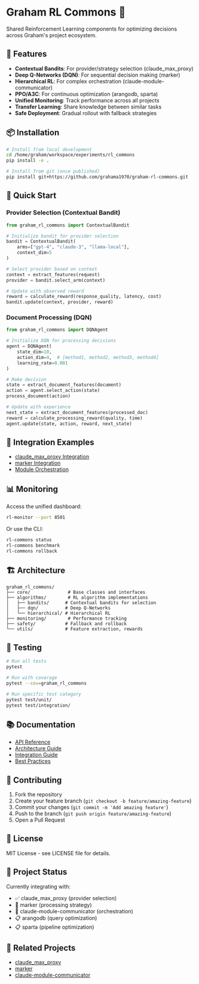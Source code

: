 # Graham RL Commons 🤖

Shared Reinforcement Learning components for optimizing decisions across Graham's project ecosystem.

## 🚀 Features

- **Contextual Bandits**: For provider/strategy selection (claude_max_proxy)
- **Deep Q-Networks (DQN)**: For sequential decision making (marker)
- **Hierarchical RL**: For complex orchestration (claude-module-communicator)
- **PPO/A3C**: For continuous optimization (arangodb, sparta)
- **Unified Monitoring**: Track performance across all projects
- **Transfer Learning**: Share knowledge between similar tasks
- **Safe Deployment**: Gradual rollout with fallback strategies

## 📦 Installation

```bash
# Install from local development
cd /home/graham/workspace/experiments/rl_commons
pip install -e .

# Install from git (once published)
pip install git+https://github.com/grahama1970/graham-rl-commons.git
```

## 🎯 Quick Start

### Provider Selection (Contextual Bandit)
```python
from graham_rl_commons import ContextualBandit

# Initialize bandit for provider selection
bandit = ContextualBandit(
    arms=["gpt-4", "claude-3", "llama-local"],
    context_dim=5
)

# Select provider based on context
context = extract_features(request)
provider = bandit.select_arm(context)

# Update with observed reward
reward = calculate_reward(response_quality, latency, cost)
bandit.update(context, provider, reward)
```

### Document Processing (DQN)
```python
from graham_rl_commons import DQNAgent

# Initialize DQN for processing decisions
agent = DQNAgent(
    state_dim=10,
    action_dim=4,  # [method1, method2, method3, method4]
    learning_rate=0.001
)

# Make decision
state = extract_document_features(document)
action = agent.select_action(state)
process_document(action)

# Update with experience
next_state = extract_document_features(processed_doc)
reward = calculate_processing_reward(quality, time)
agent.update(state, action, reward, next_state)
```

## 🔗 Integration Examples

- [claude_max_proxy Integration](docs/examples/claude_max_proxy_integration.md)
- [marker Integration](docs/examples/marker_integration.md)
- [Module Orchestration](docs/examples/module_orchestration.md)

## 📊 Monitoring

Access the unified dashboard:
```bash
rl-monitor --port 8501
```

Or use the CLI:
```bash
rl-commons status
rl-commons benchmark
rl-commons rollback
```

## 🏗️ Architecture

```
graham_rl_commons/
├── core/              # Base classes and interfaces
├── algorithms/        # RL algorithm implementations
│   ├── bandits/      # Contextual bandits for selection
│   ├── dqn/          # Deep Q-Networks
│   └── hierarchical/ # Hierarchical RL
├── monitoring/        # Performance tracking
├── safety/           # Fallback and rollback
└── utils/            # Feature extraction, rewards
```

## 🧪 Testing

```bash
# Run all tests
pytest

# Run with coverage
pytest --cov=graham_rl_commons

# Run specific test category
pytest test/unit/
pytest test/integration/
```

## 📚 Documentation

- [API Reference](docs/api/)
- [Architecture Guide](docs/architecture/)
- [Integration Guide](docs/guides/integration.md)
- [Best Practices](docs/guides/best_practices.md)

## 🤝 Contributing

1. Fork the repository
2. Create your feature branch (`git checkout -b feature/amazing-feature`)
3. Commit your changes (`git commit -m 'Add amazing feature'`)
4. Push to the branch (`git push origin feature/amazing-feature`)
5. Open a Pull Request

## 📄 License

MIT License - see LICENSE file for details.

## 🎯 Project Status

Currently integrating with:
- ✅ claude_max_proxy (provider selection)
- 🚧 marker (processing strategy)
- 🚧 claude-module-communicator (orchestration)
- 📋 arangodb (query optimization)
- 📋 sparta (pipeline optimization)

## 🔗 Related Projects

- [claude_max_proxy](https://github.com/grahama1970/claude_max_proxy)
- [marker](https://github.com/grahama1970/marker)
- [claude-module-communicator](https://github.com/grahama1970/claude-module-communicator)
